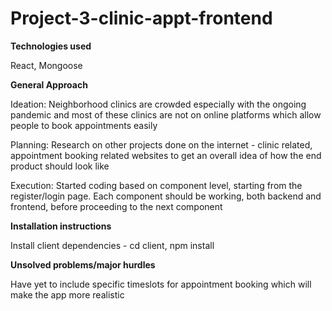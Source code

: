 # Project-3-clinic-appt-frontend

**Technologies used**

React, Mongoose

**General Approach**

Ideation: Neighborhood clinics are crowded especially with the ongoing pandemic and most of these clinics are not on online platforms which allow people to book appointments easily

Planning: Research on other projects done on the internet - clinic related, appointment booking related websites to get an overall idea of how the end product should look like

Execution: Started coding based on component level, starting from the register/login page. Each component should be working, both backend and frontend, before proceeding to the next component


**Installation instructions**

Install client dependencies - cd client, npm install

**Unsolved problems/major hurdles**

Have yet to include specific timeslots for appointment booking which will make the app more realistic

